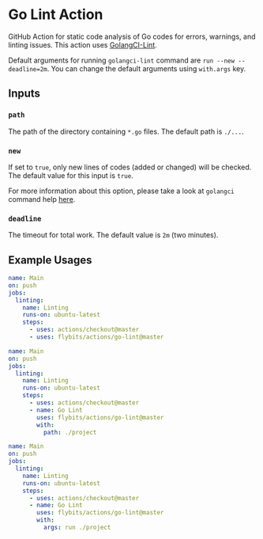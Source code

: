 # Go Lint Action

GitHub Action for static code analysis of Go codes for errors, warnings, and linting issues.
This action uses [GolangCI-Lint](https://github.com/golangci/golangci-lint).

Default arguments for running `golangci-lint` command are `run --new --deadline=2m`.
You can change the default arguments using `with.args` key.

## Inputs

### `path`

The path of the directory containing `*.go` files.
The default path is `./...`.

### `new`

If set to `true`, only new lines of codes (added or changed) will be checked.
The default value for this input is `true`.

For more information about this option,
please take a look at `golangci` command help [here](https://github.com/golangci/golangci-lint#command-line-options).

### `deadline`

The timeout for total work. The default value is `2m` (two minutes).

## Example Usages

```yaml
name: Main
on: push
jobs:
  linting:
    name: Linting
    runs-on: ubuntu-latest
    steps:
      - uses: actions/checkout@master
      - uses: flybits/actions/go-lint@master
```

```yaml
name: Main
on: push
jobs:
  linting:
    name: Linting
    runs-on: ubuntu-latest
    steps:
      - uses: actions/checkout@master
      - name: Go Lint
        uses: flybits/actions/go-lint@master
        with:
          path: ./project
```

```yaml
name: Main
on: push
jobs:
  linting:
    name: Linting
    runs-on: ubuntu-latest
    steps:
      - uses: actions/checkout@master
      - name: Go Lint
        uses: flybits/actions/go-lint@master
        with:
          args: run ./project
```
